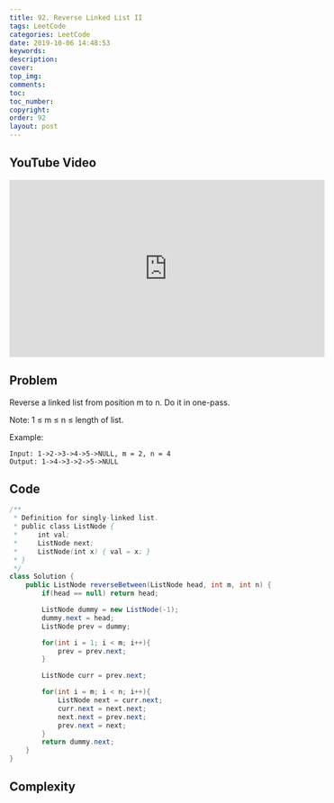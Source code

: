 ```yaml
---
title: 92. Reverse Linked List II
tags: LeetCode
categories: LeetCode
date: 2019-10-06 14:48:53
keywords:
description:
cover:
top_img:
comments:
toc:
toc_number:
copyright:
order: 92
layout: post
---
```


## YouTube Video

<iframe width="560" height="315" src="https://www.youtube.com/embed/ecZ-_NqWRBo" frameborder="0" allow="accelerometer; autoplay; encrypted-media; gyroscope; picture-in-picture" allowfullscreen></iframe>

## Problem

Reverse a linked list from position m to n. Do it in one-pass.

Note: 1 ≤ m ≤ n ≤ length of list.

Example:

```
Input: 1->2->3->4->5->NULL, m = 2, n = 4
Output: 1->4->3->2->5->NULL
```

## Code

```java
/**
 * Definition for singly-linked list.
 * public class ListNode {
 *     int val;
 *     ListNode next;
 *     ListNode(int x) { val = x; }
 * }
 */
class Solution {
    public ListNode reverseBetween(ListNode head, int m, int n) {
        if(head == null) return head;

        ListNode dummy = new ListNode(-1);
        dummy.next = head;
        ListNode prev = dummy;

        for(int i = 1; i < m; i++){
            prev = prev.next;
        }

        ListNode curr = prev.next;

        for(int i = m; i < n; i++){
            ListNode next = curr.next;
            curr.next = next.next;
            next.next = prev.next;
            prev.next = next;
        }
        return dummy.next;
    }
}
```

## Complexity
